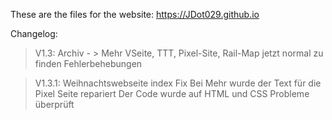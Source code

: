 These are the files for the website: https://JDot029.github.io

Changelog:

> V1.3: 
> Archiv - > Mehr
> VSeite, TTT, Pixel-Site, Rail-Map jetzt normal zu finden
> Fehlerbehebungen

> V1.3.1:
> Weihnachtswebseite index Fix
> Bei Mehr wurde der Text für die Pixel Seite repariert
> Der Code wurde auf HTML und CSS Probleme überprüft